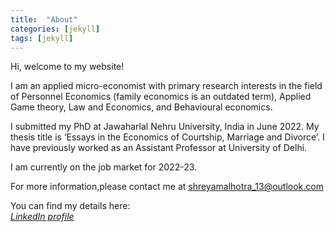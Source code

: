 ```yaml
---
title:  "About"
categories: [jekyll]
tags: [jekyll]
---
```

Hi, welcome to my website!

I am an applied micro-economist with primary research interests in the field of Personnel Economics (family economics
is an outdated term), Applied Game theory, Law and Economics, and Behavioural economics.

I submitted my PhD at Jawaharlal Nehru University, India in June 2022. My thesis title is ‘Essays in the Economics of
Courtship, Marriage and Divorce’. I have previously worked as an Assistant Professor at University of Delhi.

I am currently on the job market for 2022-23.

For more information,please contact me at <a href="mailto:shreyamalhotra_13@outlook.com">shreyamalhotra_13@outlook.com</a>
<br/>

You can find my details here:
<br/>
<a href="https://www.linkedin.com/in/shreya-malhotra1/" target="_blank"><em>LinkedIn profile</em></a>
<br/>


